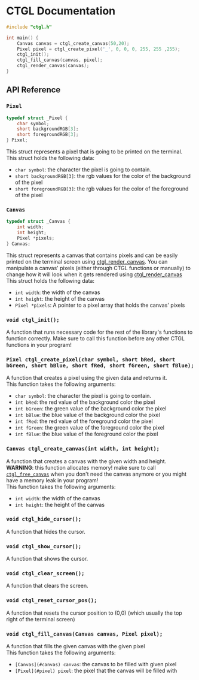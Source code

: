 # CTGL Documentation



```c
#include "ctgl.h"

int main() {
	Canvas canvas = ctgl_create_canvas(50,20);
	Pixel pixel = ctgl_create_pixel('_', 0, 0, 0, 255, 255 ,255);
	ctgl_init();
	ctgl_fill_canvas(canvas, pixel);
	ctgl_render_canvas(canvas);
}
```

## API Reference


### `Pixel`

```c
typedef struct _Pixel {
	char symbol;
	short backgroundRGB[3];
	short foregroundRGB[3];
} Pixel;
```

This struct represents a pixel that is going to be printed on the terminal.<br>
This struct holds the following data:
- `char symbol`: the character the pixel is going to contain.
- `short backgroundRGB[3]`: the rgb values for the color of the background of the pixel
- `short foregroundRGB[3]`: the rgb values for the color of the foreground of the pixel

### `Canvas`

```c
typedef struct _Canvas {
	int width;
	int height;
	Pixel *pixels;
} Canvas;
```

This struct represents a canvas that contains pixels and can be easily printed on the terminal screen using [ctgl_render_canvas](#ctgl_render_canvas). You can manipulate a canvas' pixels (either through CTGL functions or manually) to change how it will look when it gets rendered using [ctgl_render_canvas](#ctgl_render_canvas)<br>
This struct holds the following data:
- `int width`: the width of the canvas
- `int height`: the height of the canvas
- `Pixel *pixels`: A pointer to a pixel array that holds the canvas' pixels

### `void ctgl_init();`

A function that runs necessary code for the rest of the library's functions to function correctly. Make sure to call this function before any other CTGL functions in your program!

### `Pixel ctgl_create_pixel(char symbol, short bRed, short bGreen, short bBlue, short fRed, short fGreen, short fBlue);`

A function that creates a pixel using the given data and returns it.<br>
This function takes the following arguments:
- `char symbol`: the character the pixel is going to contain.
- `int bRed`: the red value of the background color the pixel
- `int bGreen`: the green value of the background color the pixel
- `int bBlue`: the blue value of the background color the pixel
- `int fRed`: the red value of the foreground color the pixel
- `int fGreen`: the green value of the foreground color the pixel
- `int fBlue`: the blue value of the foreground color the pixel

### `Canvas ctgl_create_canvas(int width, int height);`

A function that creates a canvas with the given width and height.<br>
**WARNING**: this function allocates memory! make sure to call [`ctgl_free_canvas`](#ctgl_free_canvas) when you don't need the canvas anymore or you might have a memory leak in your program!<br>
This function takes the following arguments:
- `int width`: the width of the canvas
- `int height`: the height of the canvas

### `void ctgl_hide_cursor();`

A function that hides the cursor.

### `void ctgl_show_cursor();`

A function that shows the cursor.

### `void ctgl_clear_screen();`

A function that clears the screen.

### `void ctgl_reset_cursor_pos();`

A function that resets the cursor position to (0,0) (which usually the top right of the terminal screen)

### `void ctgl_fill_canvas(Canvas canvas, Pixel pixel);`

A function that fills the given canvas with the given pixel<br>
This function takes the following arguments:
- `[Canvas](#canvas) canvas`: the canvas to be filled with given pixel
- `[Pixel](#pixel) pixel`: the pixel that the canvas will be filled with
